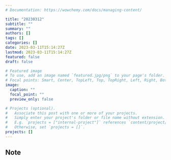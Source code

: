 ```yaml
---
# Documentation: https://wowchemy.com/docs/managing-content/

title: "20230312"
subtitle: ""
summary: ""
authors: []
tags: []
categories: []
date: 2023-03-11T15:14:27Z
lastmod: 2023-03-11T15:14:27Z
featured: false
draft: false

# Featured image
# To use, add an image named `featured.jpg/png` to your page's folder.
# Focal points: Smart, Center, TopLeft, Top, TopRight, Left, Right, BottomLeft, Bottom, BottomRight.
image:
  caption: ""
  focal_point: ""
  preview_only: false

# Projects (optional).
#   Associate this post with one or more of your projects.
#   Simply enter your project's folder or file name without extension.
#   E.g. `projects = ["internal-project"]` references `content/project/deep-learning/index.md`.
#   Otherwise, set `projects = []`.
projects: []
---
```


## Note

